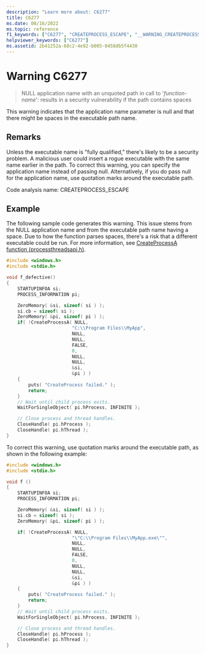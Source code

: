 ```yaml
---
description: "Learn more about: C6277"
title: C6277
ms.date: 08/16/2022
ms.topic: reference
f1_keywords: ["C6277", "CREATEPROCESS_ESCAPE", "__WARNING_CREATEPROCESS_ESCAPE"]
helpviewer_keywords: ["C6277"]
ms.assetid: 2b41252a-68c2-4e92-b005-0458db5f4430
---
```

# Warning C6277

> NULL application name with an unquoted path in call to '*function-name*': results in a security vulnerability if the path contains spaces

This warning indicates that the application name parameter is null and that there might be spaces in the executable path name.

## Remarks

Unless the executable name is "fully qualified," there's likely to be a security problem. A malicious user could insert a rogue executable with the same name earlier in the path. To correct this warning, you can specify the application name instead of passing null. Alternatively, if you do pass null for the application name, use quotation marks around the executable path.

Code analysis name: CREATEPROCESS_ESCAPE

## Example

The following sample code generates this warning. This issue stems from the NULL application name and from the executable path name having a space. Due to how the function parses spaces, there's a risk that a different executable could be run. For more information, see [CreateProcessA function (processthreadsapi.h)](/windows/desktop/api/processthreadsapi/nf-processthreadsapi-createprocessa).

```cpp
#include <windows.h>
#include <stdio.h>

void f_defective()
{
    STARTUPINFOA si;
    PROCESS_INFORMATION pi;

    ZeroMemory( &si, sizeof( si ) );
    si.cb = sizeof( si );
    ZeroMemory( &pi, sizeof( pi ) );
    if( !CreateProcessA( NULL,
                        "C:\\Program Files\\MyApp",
                        NULL,
                        NULL,
                        FALSE,
                        0,
                        NULL,
                        NULL,
                        &si,
                        &pi ) )
    {
        puts( "CreateProcess failed." );
        return;
    }
    // Wait until child process exits.
    WaitForSingleObject( pi.hProcess, INFINITE );

    // Close process and thread handles.
    CloseHandle( pi.hProcess );
    CloseHandle( pi.hThread );
}
```

To correct this warning, use quotation marks around the executable path, as shown in the following example:

```cpp
#include <windows.h>
#include <stdio.h>

void f ()
{
    STARTUPINFOA si;
    PROCESS_INFORMATION pi;

    ZeroMemory( &si, sizeof( si ) );
    si.cb = sizeof( si );
    ZeroMemory( &pi, sizeof( pi ) );

    if( !CreateProcessA( NULL,
                        "\"C:\\Program Files\\MyApp.exe\"",
                        NULL,
                        NULL,
                        FALSE,
                        0,
                        NULL,
                        NULL,
                        &si,
                        &pi ) )
    {
        puts( "CreateProcess failed." );
        return;
    }
    // Wait until child process exits.
    WaitForSingleObject( pi.hProcess, INFINITE );

    // Close process and thread handles.
    CloseHandle( pi.hProcess );
    CloseHandle( pi.hThread );
}
```
